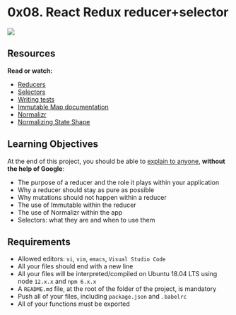 0x08. React Redux reducer+selector
==================================

![](https://s3.amazonaws.com/alx-intranet.hbtn.io/uploads/medias/2019/12/5b02610e1a538e005104.jpg?X-Amz-Algorithm=AWS4-HMAC-SHA256&X-Amz-Credential=AKIARDDGGGOUSBVO6H7D%2F20240924%2Fus-east-1%2Fs3%2Faws4_request&X-Amz-Date=20240924T193416Z&X-Amz-Expires=86400&X-Amz-SignedHeaders=host&X-Amz-Signature=e8c2b4df8e4f322bb04012ab81e061a9cc27e7696a683e964073edd5662d8332)

Resources
---------

**Read or watch:**

-   [Reducers](https://intranet.alxswe.com/rltoken/SzgQcaVZ6qtF1ccU-S2DiA "Reducers")
-   [Selectors](https://intranet.alxswe.com/rltoken/m3ctiAA74QV6YYqZ8YBZTQ "Selectors")
-   [Writing tests](https://intranet.alxswe.com/rltoken/E5mFy6WxHnMfIwxYhy2gzw "Writing tests")
-   [Immutable Map documentation](https://intranet.alxswe.com/rltoken/oeA22lgPb_GvU1nOzWoA3w "Immutable Map documentation")
-   [Normalizr](https://intranet.alxswe.com/rltoken/fmN8EIQtqvKbLVgJuRyM0Q "Normalizr")
-   [Normalizing State Shape](https://intranet.alxswe.com/rltoken/wCbecNeGJhMu3hu38S7RCw "Normalizing State Shape")

Learning Objectives
-------------------

At the end of this project, you should be able to [explain to anyone](https://intranet.alxswe.com/rltoken/e1Q_JKJmhjTNmRU9kO6GFw "explain to anyone"), **without the help of Google**:

-   The purpose of a reducer and the role it plays within your application
-   Why a reducer should stay as pure as possible
-   Why mutations should not happen within a reducer
-   The use of Immutable within the reducer
-   The use of Normalizr within the app
-   Selectors: what they are and when to use them

Requirements
------------

-   Allowed editors: `vi`, `vim`, `emacs`, `Visual Studio Code`
-   All your files should end with a new line
-   All your files will be interpreted/compiled on Ubuntu 18.04 LTS using node `12.x.x` and `npm 6.x.x`
-   A `README.md` file, at the root of the folder of the project, is mandatory
-   Push all of your files, including `package.json` and `.babelrc`
-   All of your functions must be exported
